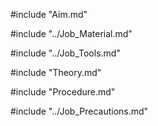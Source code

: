#include "Aim.md"

#include "../Job_Material.md"

#include "../Job_Tools.md"

#include "Theory.md"

#include "Procedure.md"

#include "../Job_Precautions.md"
